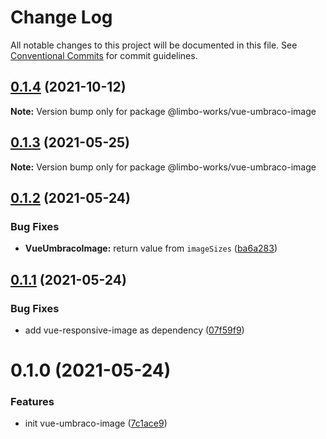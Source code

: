 # Change Log

All notable changes to this project will be documented in this file.
See [Conventional Commits](https://conventionalcommits.org) for commit guidelines.

## [0.1.4](https://github.com/limbo-works/limbo-frontend/compare/@limbo-works/vue-umbraco-image@0.1.3...@limbo-works/vue-umbraco-image@0.1.4) (2021-10-12)

**Note:** Version bump only for package @limbo-works/vue-umbraco-image





## [0.1.3](https://github.com/limbo-works/limbo-frontend/compare/@limbo-works/vue-umbraco-image@0.1.2...@limbo-works/vue-umbraco-image@0.1.3) (2021-05-25)

**Note:** Version bump only for package @limbo-works/vue-umbraco-image





## [0.1.2](https://github.com/limbo-works/limbo-frontend/compare/@limbo-works/vue-umbraco-image@0.1.1...@limbo-works/vue-umbraco-image@0.1.2) (2021-05-24)


### Bug Fixes

* **VueUmbracoImage:** return value from `imageSizes` ([ba6a283](https://github.com/limbo-works/limbo-frontend/commit/ba6a2831cb311fe844f6379c79cb08dfac77d3a2))





## [0.1.1](https://github.com/limbo-works/limbo-frontend/compare/@limbo-works/vue-umbraco-image@0.1.0...@limbo-works/vue-umbraco-image@0.1.1) (2021-05-24)


### Bug Fixes

* add vue-responsive-image as dependency ([07f59f9](https://github.com/limbo-works/limbo-frontend/commit/07f59f961db60f6ca2b17e6663e3b353e00e537a))





# 0.1.0 (2021-05-24)


### Features

* init vue-umbraco-image ([7c1ace9](https://github.com/limbo-works/limbo-frontend/commit/7c1ace9619eeb9600b75aef3bc1b1226e0e77ede))
